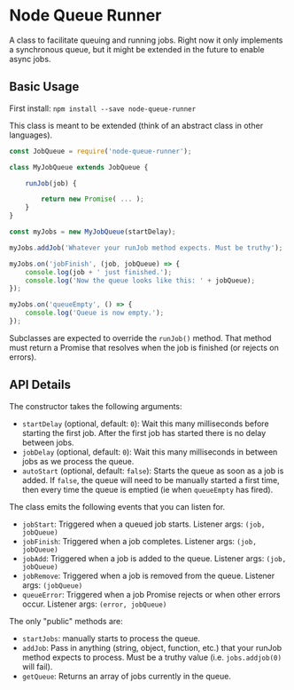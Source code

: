 Node Queue Runner
==============
A class to facilitate queuing and running jobs. Right now it only implements a
synchronous queue, but it might be extended in the future to enable async jobs.

Basic Usage
-----------
First install: `npm install --save node-queue-runner`

This class is meant to be extended (think of an abstract class in other languages).

```js
const JobQueue = require('node-queue-runner');

class MyJobQueue extends JobQueue {

    runJob(job) {

        return new Promise( ... );
    }
}

const myJobs = new MyJobQueue(startDelay);

myJobs.addJob('Whatever your runJob method expects. Must be truthy');

myJobs.on('jobFinish', (job, jobQueue) => {
    console.log(job + ' just finished.');
    console.log('Now the queue looks like this: ' + jobQueue);
});

myJobs.on('queueEmpty', () => {
    console.log('Queue is now empty.');
});
```

Subclasses are expected to override the `runJob()` method. That method must
return a Promise that resolves when the job is finished (or rejects on errors).

API Details
-----------
The constructor takes the following arguments:

- `startDelay` (optional, default: `0`): Wait this many milliseconds before
  starting the first job. After the first job has started there is no delay
  between jobs.
- `jobDelay` (optional, default: `0`): Wait this many milliseconds in between
  jobs as we process the queue.
- `autoStart` (optional, default: `false`): Starts the queue as soon as a job is added.
 If `false`, the queue will need to be manually started a first time, then every time
  the queue is emptied (ie when `queueEmpty` has fired).

The class emits the following events that you can listen for.

- `jobStart`: Triggered when a queued job starts. Listener args: `(job, jobQueue)`
- `jobFinish`: Triggered when a job completes. Listener args: `(job, jobQueue)`
- `jobAdd`: Triggered when a job is added to the queue. Listener args: `(job, jobQueue)`
- `jobRemove`: Triggered when a job is removed from the queue. Listener args: `(jobQueue)`
- `queueError`: Triggered when a job Promise rejects or when other errors occur. Listener args: `(error, jobQueue)`

The only "public" methods are:

- `startJobs`: manually starts to process the queue.
- `addJob`: Pass in anything (string, object, function, etc.) that your runJob method
  expects to process. Must be a truthy value (i.e. `jobs.addjob(0)` will fail).
- `getQueue`: Returns an array of jobs currently in the queue.
